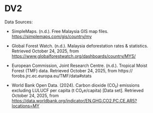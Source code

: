# DV2


Data Sources:

- SimpleMaps. (n.d.). Free Malaysia GIS map files. https://simplemaps.com/gis/country/my

- Global Forest Watch. (n.d.). Malaysia deforestation rates & statistics. Retrieved October 24, 2025, from https://www.globalforestwatch.org/dashboards/country/MYS/
 
- European Commission, Joint Research Centre. (n.d.). Tropical Moist Forest (TMF) data. Retrieved October 24, 2025, from https:// forobs.jrc.ec.europa.eu/TMF/data#stats
 
- World Bank Open Data. (2024). Carbon dioxide (CO₂) emissions excluding LULUCF per capita (t CO₂e/capita) [Data set]. Retrieved October 24, 2025, from https://data.worldbank.org/indicator/EN.GHG.CO2.PC.CE.AR5?locations=MY
 
